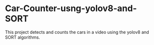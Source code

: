 # Car-Counter-usng-yolov8-and-SORT

This project detects and counts the cars in a video using the yolov8 and SORT algorithms.
